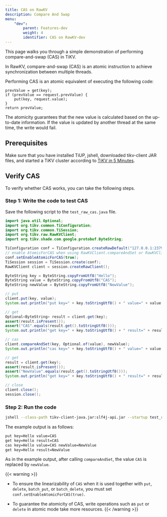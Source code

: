 ```yaml
---
title: CAS on RawKV
description: Compare And Swap
menu:
    "dev":
        parent: Features-dev
        weight: 4
        identifier: CAS on RawKV-dev
---
```


This page walks you through a simple demonstration of performing compare-and-swap (CAS) in TiKV.

In RawKV, compare-and-swap (CAS) is an atomic instruction to achieve synchronization between multiple threads.

Performing CAS is an atomic equivalent of executing the following code:

```
prevValue = get(key);
if (prevValue == request.prevValue) {
    put(key, request.value);
}
return prevValue;
```

The atomicity guarantees that the new value is calculated based on the up-to-date information. If the value is updated by another thread at the same time, the write would fail.

## Prerequisites

Make sure that you have installed TiUP, jshell, downloaded tikv-client JAR files, and started a TiKV cluster according to [TiKV in 5 Minutes](../../tikv-in-5-minutes).

## Verify CAS

To verify whether CAS works, you can take the following steps.

### Step 1: Write the code to test CAS

Save the following script to the `test_raw_cas.java` file.

```java
import java.util.Optional;
import org.tikv.common.TiConfiguration;
import org.tikv.common.TiSession;
import org.tikv.raw.RawKVClient;
import org.tikv.shade.com.google.protobuf.ByteString;

TiConfiguration conf = TiConfiguration.createRawDefault("127.0.0.1:2379");
// enable AtomicForCAS when using RawKVClient.compareAndSet or RawKVClient.putIfAbsent
conf.setEnableAtomicForCAS(true);
TiSession session = TiSession.create(conf);
RawKVClient client = session.createRawClient();

ByteString key = ByteString.copyFromUtf8("Hello");
ByteString value = ByteString.copyFromUtf8("CAS");
ByteString newValue = ByteString.copyFromUtf8("NewValue");

// put
client.put(key, value);
System.out.println("put key=" + key.toStringUtf8() + " value=" + value.toStringUtf8());

// get
Optional<ByteString> result = client.get(key);
assert(result.isPresent());
assert("CAS".equals(result.get().toStringUtf8()));
System.out.println("get key=" + key.toStringUtf8() + " result=" + result.get().toStringUtf8());

// cas
client.compareAndSet(key, Optional.of(value), newValue);
System.out.println("cas key=" + key.toStringUtf8() + " value=" + value.toStringUtf8() + " newValue=" + newValue.toStringUtf8());

// get
result = client.get(key);
assert(result.isPresent());
assert("NewValue".equals(result.get().toStringUtf8()));
System.out.println("get key=" + key.toStringUtf8() + " result=" + result.get().toStringUtf8());

// close
client.close();
session.close();
```

### Step 2: Run the code

```bash
jshell --class-path tikv-client-java.jar:slf4j-api.jar --startup test_raw_cas.java
```

The example output is as follows:

```bash
put key=Hello value=CAS
get key=Hello result=CAS
cas key=Hello value=CAS newValue=NewValue
get key=Hello result=NewValue
```

As in the example output, after calling `compareAndSet`, the value `CAS` is replaced by `newValue`.

{{< warning >}}

- To ensure the linearizability of `CAS` when it is used together with `put`, `delete`, `batch_put`, or `batch_delete`, you must set `conf.setEnableAtomicForCAS(true)`.

- To guarantee the atomicity of CAS, write operations such as `put` or `delete` in atomic mode take more resources.
{{< /warning >}}
